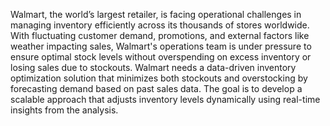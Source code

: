 Walmart, the world’s largest retailer, is facing operational challenges in managing inventory efficiently across its thousands of stores worldwide. With fluctuating customer demand, promotions, and external factors like weather impacting sales, Walmart's operations team is under pressure to ensure optimal stock levels without overspending on excess inventory or losing sales due to stockouts.
Walmart needs a data-driven inventory optimization solution that minimizes both stockouts and overstocking by forecasting demand based on past sales data. The goal is to develop a scalable approach that adjusts inventory levels dynamically using real-time insights from the analysis.
